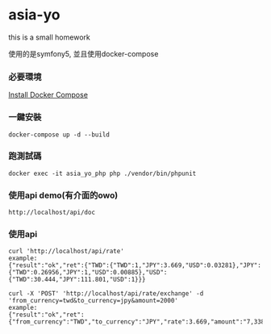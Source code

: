 # asia-yo
this is a small homework

使用的是symfony5, 並且使用docker-compose

### 必要環境
[Install Docker Compose](https://docs.docker.com/compose/install)

### 一鍵安裝
```
docker-compose up -d --build
```

### 跑測試碼
```
docker exec -it asia_yo_php php ./vendor/bin/phpunit
```

### 使用api demo(有介面的owo)
```
http://localhost/api/doc
```

### 使用api
```
curl 'http://localhost/api/rate'
example:
{"result":"ok","ret":{"TWD":{"TWD":1,"JPY":3.669,"USD":0.03281},"JPY":{"TWD":0.26956,"JPY":1,"USD":0.00885},"USD":{"TWD":30.444,"JPY":111.801,"USD":1}}}

curl -X 'POST' 'http://localhost/api/rate/exchange' -d 'from_currency=twd&to_currency=jpy&amount=2000'
example:
{"result":"ok","ret":{"from_currency":"TWD","to_currency":"JPY","rate":3.669,"amount":"7,338.00"}}%
```
